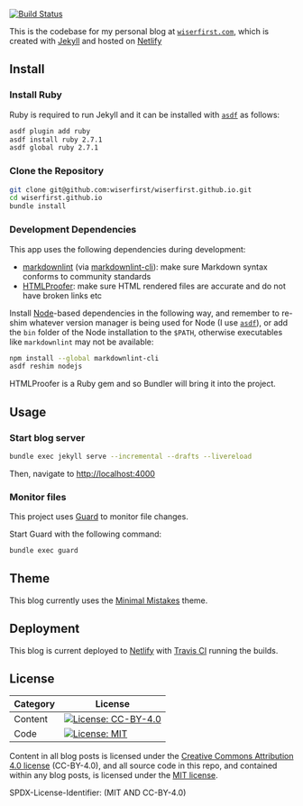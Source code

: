 [![Build Status][Build Status image]][Build Status url]

This is the codebase for my personal blog at [`wiserfirst.com`][],
which is created with [Jekyll][] and hosted on [Netlify][]

## Install

### Install Ruby

Ruby is required to run Jekyll and it can be installed with [`asdf`][] as
follows:

```sh
asdf plugin add ruby
asdf install ruby 2.7.1
asdf global ruby 2.7.1
```

### Clone the Repository

```sh
git clone git@github.com:wiserfirst/wiserfirst.github.io.git
cd wiserfirst.github.io
bundle install
```

### Development Dependencies

This app uses the following dependencies during development:

- [markdownlint][] (via [markdownlint-cli][]): make sure Markdown syntax
  conforms to community standards
- [HTMLProofer][]: make sure HTML rendered files are accurate and do not have
  broken links etc

Install [Node][]-based dependencies in the following way, and remember to
re-shim whatever version manager is being used for Node (I use [`asdf`][]), or
add the `bin` folder of the Node installation to the `$PATH`, otherwise
executables like `markdownlint` may not be available:

```sh
npm install --global markdownlint-cli
asdf reshim nodejs
```

HTMLProofer is a Ruby gem and so Bundler will bring it into the project.

## Usage

### Start blog server

```sh
bundle exec jekyll serve --incremental --drafts --livereload
```

Then, navigate to <http://localhost:4000>

### Monitor files

This project uses [Guard][] to monitor file changes.

Start Guard with the following command:

```sh
bundle exec guard
```

## Theme

This blog currently uses the [Minimal Mistakes][] theme.

## Deployment

This blog is current deployed to [Netlify][] with [Travis CI][] running the
builds.

## License

| Category |                         License                           |
|----------|-----------------------------------------------------------|
| Content  | [![License: CC-BY-4.0][license-cc-badge]][license-cc-url] |
| Code     | [![License: MIT][license-mit-badge]][license-mit-url]     |

Content in all blog posts is licensed under the
[Creative Commons Attribution 4.0 license][license-cc-url] (CC-BY-4.0), and all
source code in this repo, and contained within any blog posts, is licensed
under the [MIT license][license-mit-url].

SPDX-License-Identifier: (MIT AND CC-BY-4.0)

[`asdf`]: https://github.com/asdf-vm/asdf
[Build Status image]: https://travis-ci.com/wiserfirst/wiserfirst.github.io.svg?branch=develop
[Build Status url]: https://travis-ci.com/github/wiserfirst/wiserfirst.github.io
[Guard]: https://github.com/guard/guard
[HTMLProofer]: https://github.com/gjtorikian/html-proofer
[Jekyll]: https://jekyllrb.com
[license-cc-badge]: https://licensebuttons.net/l/by/4.0/80x15.png
[license-cc-url]: https://creativecommons.org/licenses/by/4.0/legalcode
[license-mit-badge]: https://img.shields.io/badge/License-MIT-lightgrey.svg
[license-mit-url]: https://opensource.org/licenses/MIT
[markdownlint]: https://github.com/DavidAnson/markdownlint
[markdownlint-cli]: https://github.com/igorshubovych/markdownlint-cli
[Minimal Mistakes]: https://github.com/mmistakes/minimal-mistakes
[Netlify]: https://www.netlify.com
[Node]: https://github.com/nodejs/node
[Travis CI]: https://travis-ci.org/
[`wiserfirst.com`]: https://www.wiserfirst.com
